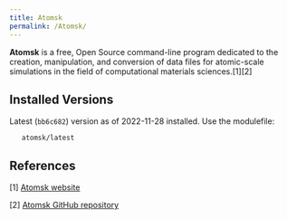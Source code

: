```yaml
---
title: Atomsk
permalink: /Atomsk/
---
```


**Atomsk** is a free, Open Source command-line program dedicated to the
creation, manipulation, and conversion of data files for atomic-scale
simulations in the field of computational materials sciences.[1][2]

Installed Versions
------------------

Latest (`bb6c682`) version as of 2022-11-28 installed. Use the
modulefile:

`   atomsk/latest`

References
----------

<references/>

[1] [Atomsk website](https://atomsk.univ-lille.fr/)

[2] [Atomsk GitHub repository](https://github.com/pierrehirel/atomsk/)